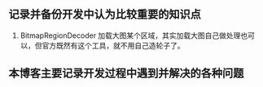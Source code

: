 ## 记录并备份开发中认为比较重要的知识点
1. BitmapRegionDecoder
  加载大图某个区域，其实加载大图自己做处理也可以，但官方既然有这个工具，就不用自己造轮子了。
## 本博客主要记录开发过程中遇到并解决的各种问题

